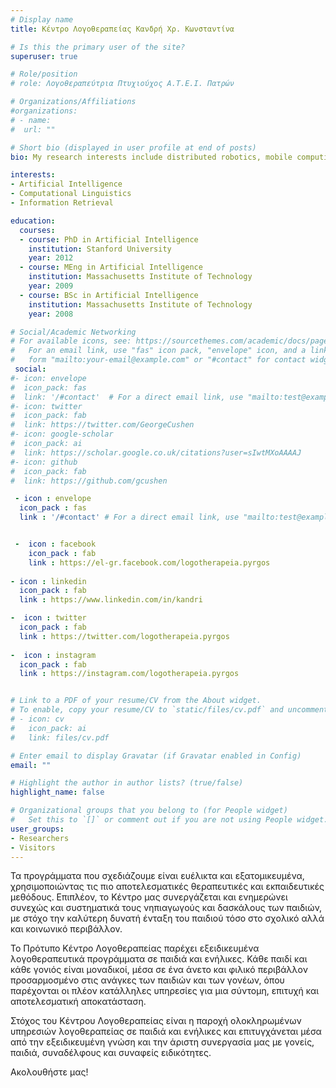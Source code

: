 ```yaml
---
# Display name
title: Κέντρο Λογοθεραπείας Κανδρή Χρ. Κωνσταντίνα

# Is this the primary user of the site?
superuser: true

# Role/position
# role: Λογοθεραπεύτρια Πτυχιούχος Α.Τ.Ε.Ι. Πατρών

# Organizations/Affiliations
#organizations:
# - name:
#  url: ""

# Short bio (displayed in user profile at end of posts)
bio: My research interests include distributed robotics, mobile computing and programmable matter.

interests:
- Artificial Intelligence
- Computational Linguistics
- Information Retrieval

education:
  courses:
  - course: PhD in Artificial Intelligence
    institution: Stanford University
    year: 2012
  - course: MEng in Artificial Intelligence
    institution: Massachusetts Institute of Technology
    year: 2009
  - course: BSc in Artificial Intelligence
    institution: Massachusetts Institute of Technology
    year: 2008

# Social/Academic Networking
# For available icons, see: https://sourcethemes.com/academic/docs/page-builder/#icons
#   For an email link, use "fas" icon pack, "envelope" icon, and a link in the
#   form "mailto:your-email@example.com" or "#contact" for contact widget.
 social:
#- icon: envelope
#  icon_pack: fas
#  link: '/#contact'  # For a direct email link, use "mailto:test@example.org".
#- icon: twitter
#  icon_pack: fab
#  link: https://twitter.com/GeorgeCushen
#- icon: google-scholar
#  icon_pack: ai
#  link: https://scholar.google.co.uk/citations?user=sIwtMXoAAAAJ
#- icon: github
#  icon_pack: fab
#  link: https://github.com/gcushen

 - icon : envelope
  icon_pack : fas
  link : '/#contact' # For a direct email link, use "mailto:test@example.org".


 -  icon : facebook
    icon_pack : fab
    link : https://el-gr.facebook.com/logotherapeia.pyrgos
	
- icon : linkedin
  icon_pack : fab
  link : https://www.linkedin.com/in/kandri

-  icon : twitter
  icon_pack : fab
  link : https://twitter.com/logotherapeia.pyrgos
  
-  icon : instagram
  icon_pack : fab
  link : https://instagram.com/logotherapeia.pyrgos


# Link to a PDF of your resume/CV from the About widget.
# To enable, copy your resume/CV to `static/files/cv.pdf` and uncomment the lines below.
# - icon: cv
#   icon_pack: ai
#   link: files/cv.pdf

# Enter email to display Gravatar (if Gravatar enabled in Config)
email: ""

# Highlight the author in author lists? (true/false)
highlight_name: false

# Organizational groups that you belong to (for People widget)
#   Set this to `[]` or comment out if you are not using People widget.
user_groups:
- Researchers
- Visitors
---
```


Τα προγράμματα που σχεδιάζουμε είναι ευέλικτα και εξατομικευμένα, χρησιμοποιώντας τις πιο αποτελεσματικές θεραπευτικές και εκπαιδευτικές μεθόδους. Επιπλέον, το Κέντρο μας συνεργάζεται και ενημερώνει συνεχώς και συστηματικά τους νηπιαγωγούς και δασκάλους των παιδιών, με στόχο την καλύτερη δυνατή ένταξη του παιδιού τόσο στο σχολικό αλλά και κοινωνικό περιβάλλον.

Το Πρότυπο Κέντρο Λογοθεραπείας παρέχει εξειδικευμένα λογοθεραπευτικά προγράμματα σε παιδιά και ενήλικες. Κάθε παιδί και κάθε γονιός είναι μοναδικοί, μέσα σε ένα άνετο και φιλικό περιβάλλον προσαρμοσμένο στις ανάγκες των παιδιών και των γονέων, όπου παρέχονται οι πλέον κατάλληλες υπηρεσίες για μια σύντομη, επιτυχή και αποτελεσματική αποκατάσταση.

Στόχος του Κέντρου Λογοθεραπείας είναι η παροχή ολοκληρωμένων υπηρεσιών λογοθεραπείας σε παιδιά και ενήλικες και επιτυγχάνεται μέσα από την εξειδικευμένη γνώση και την άριστη συνεργασία μας με γονείς, παιδιά, συναδέλφους και συναφείς ειδικότητες.

Ακολουθήστε μας!
